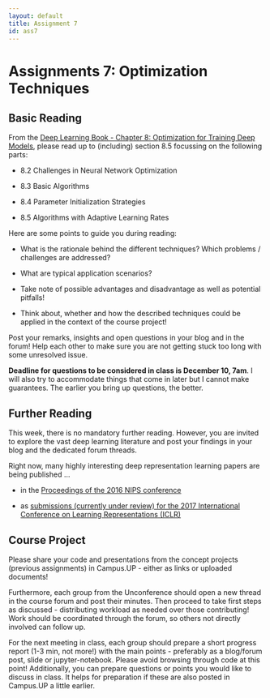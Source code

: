 ```yaml
---
layout: default
title: Assignment 7
id: ass7
---
```



# Assignments 7: Optimization Techniques

## Basic Reading

From the [Deep Learning Book - Chapter 8: Optimization for Training Deep Models](http://www.deeplearningbook.org/contents/optimization.html), please read up to (including) section 8.5 focussing on the following parts:

* 8.2 Challenges in Neural Network Optimization

* 8.3 Basic Algorithms

* 8.4 Parameter Initialization Strategies

* 8.5 Algorithms with Adaptive Learning Rates

Here are some points to guide you during reading:

* What is the rationale behind the different techniques? Which problems / challenges are addressed?

* What are typical application scenarios?

* Take note of possible advantages and disadvantage as well as potential pitfalls!

* Think about, whether and how the described techniques could be applied in the context of the course project!

Post your remarks, insights and open questions in your blog and in the forum! Help each other to make sure you are not getting stuck too long with some unresolved issue.

**Deadline for questions to be considered in class is December 10, 7am**. 
I will also try to accommodate things that come in later but I cannot make guarantees. The earlier you bring up questions, the better.


## Further Reading

This week, there is no mandatory further reading.
However, you are invited to explore the vast deep learning literature and post your findings in your blog and the dedicated forum threads.

Right now, many highly interesting deep representation learning papers are being published ...

* in the [Proceedings of the 2016 NIPS conference](http://papers.nips.cc/book/advances-in-neural-information-processing-systems-29-2016)

* as [submissions (currently under review) for the 2017 International Conference on Learning Representations (ICLR)](https://openreview.net/group?id=ICLR.cc/2017/conference)

## Course Project

Please share your code and presentations from the concept projects (previous assignments) in Campus.UP - either as links or uploaded documents!

Furthermore, each group from the Unconference should open a new thread in the course forum and post their minutes.
Then proceed to take first steps as discussed - distributing workload as needed over those contributing!
Work should be coordinated through the forum, so others not directly involved can follow up.

For the next meeting in class, each group should prepare a short progress report (1-3 min, not more!) with the main points - preferably as a blog/forum post, slide or jupyter-notebook. 
Please avoid browsing through code at this point!
Additionally, you can prepare questions or points you would like to discuss in class. 
It helps for preparation if these are also posted in Campus.UP a little earlier.